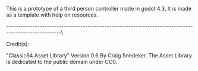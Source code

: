 This is a prototype of a third person controller made in godot 4.3, It is made as a template with help on resources.

-----------------------------------------------------------------------------------------------------\

Credit(s):

"Classic64 Asset Library" Version 0.6 By Craig Snedeker. The Asset Library is dedicated to the public domain under CC0.

